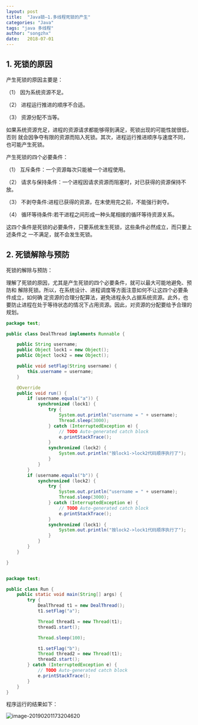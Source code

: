 ```yaml
---
layout: post
title:  "Java锁—1.多线程死锁的产生"
categories: "Java"
tags: "java 多线程"
author: "songzhx"
date:   2018-07-01
---
```


## 1. 死锁的原因

产生死锁的原因主要是：

（1） 因为系统资源不足。

（2） 进程运行推进的顺序不合适。

（3） 资源分配不当等。

如果系统资源充足，进程的资源请求都能够得到满足，死锁出现的可能性就很低，否则
就会因争夺有限的资源而陷入死锁。其次，进程运行推进顺序与速度不同，也可能产生死锁。



产生死锁的四个必要条件：

（1） 互斥条件：一个资源每次只能被一个进程使用。

（2） 请求与保持条件：一个进程因请求资源而阻塞时，对已获得的资源保持不放。

（3） 不剥夺条件:进程已获得的资源，在末使用完之前，不能强行剥夺。

（4） 循环等待条件:若干进程之间形成一种头尾相接的循环等待资源关系。

这四个条件是死锁的必要条件，只要系统发生死锁，这些条件必然成立，而只要上述条件之
一不满足，就不会发生死锁。



## 2. 死锁解除与预防

死锁的解除与预防：

理解了死锁的原因，尤其是产生死锁的四个必要条件，就可以最大可能地避免、预防和
解除死锁。所以，在系统设计、进程调度等方面注意如何不让这四个必要条件成立，如何确
定资源的合理分配算法，避免进程永久占据系统资源。此外，也要防止进程在处于等待状态的情况下占用资源。因此，对资源的分配要给予合理的规划。



```java
package test;

public class DealThread implements Runnable {

	public String username;
	public Object lock1 = new Object();
	public Object lock2 = new Object();

	public void setFlag(String username) {
		this.username = username;
	}

	@Override
	public void run() {
		if (username.equals("a")) {
			synchronized (lock1) {
				try {
					System.out.println("username = " + username);
					Thread.sleep(3000);
				} catch (InterruptedException e) {
					// TODO Auto-generated catch block
					e.printStackTrace();
				}
				synchronized (lock2) {
					System.out.println("按lock1->lock2代码顺序执行了");
				}
			}
		}
		if (username.equals("b")) {
			synchronized (lock2) {
				try {
					System.out.println("username = " + username);
					Thread.sleep(3000);
				} catch (InterruptedException e) {
					// TODO Auto-generated catch block
					e.printStackTrace();
				}
				synchronized (lock1) {
					System.out.println("按lock2->lock1代码顺序执行了");
				}
			}
		}
	}

}


package test;

public class Run {
	public static void main(String[] args) {
		try {
			DealThread t1 = new DealThread();
			t1.setFlag("a");

			Thread thread1 = new Thread(t1);
			thread1.start();

			Thread.sleep(100);

			t1.setFlag("b");
			Thread thread2 = new Thread(t1);
			thread2.start();
		} catch (InterruptedException e) {
			// TODO Auto-generated catch block
			e.printStackTrace();
		}
	}
}
```

程序运行的结果如下：

![image-20190201173204620](https://tva1.sinaimg.cn/large/006y8mN6gy1g6fcro8z5aj311o06gaa6.jpg)